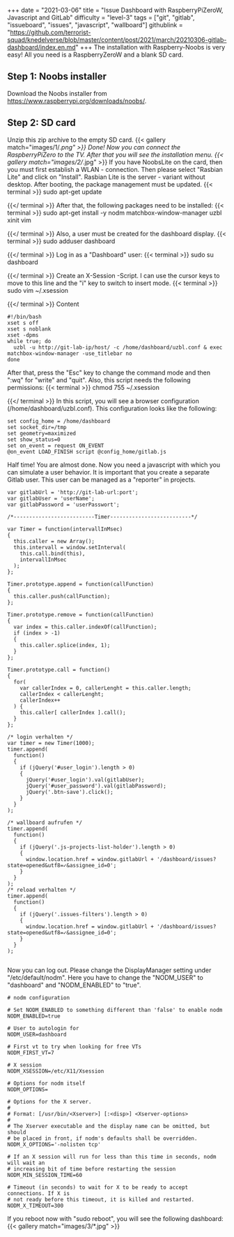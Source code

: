 +++
date = "2021-03-06"
title = "Issue Dashboard with RaspberryPiZeroW, Javascript and GitLab"
difficulty = "level-3"
tags = ["git", "gitlab", "issueboard", "issues", "javascript", "wallboard"]
githublink = "https://github.com/terrorist-squad/knedelverse/blob/master/content/post/2021/march/20210306-gitlab-dashboard/index.en.md"
+++
The installation with Raspberry-Noobs is very easy! All you need is a RaspberryZeroW and a blank SD card.
## Step 1: Noobs installer
Download the Noobs installer from https://www.raspberrypi.org/downloads/noobs/.
## Step 2: SD card
Unzip this zip archive to the empty SD card.
{{< gallery match="images/1/*.png" >}}
Done! Now you can connect the RaspberryPiZero to the TV. After that you will see the installation menu.
{{< gallery match="images/2/*.jpg" >}}
If you have NoobsLite on the card, then you must first establish a WLAN - connection. Then please select "Rasbian Lite" and click on "Install". Rasbian Lite is the server - variant without desktop. After booting, the package management must be updated.
{{< terminal >}}
sudo apt-get update

{{</ terminal >}}
After that, the following packages need to be installed:
{{< terminal >}}
sudo apt-get install -y nodm matchbox-window-manager uzbl xinit vim

{{</ terminal >}}
Also, a user must be created for the dashboard display.
{{< terminal >}}
sudo adduser dashboard

{{</ terminal >}}
Log in as a "Dashboard" user:
{{< terminal >}}
sudo su dashboard

{{</ terminal >}}
Create an X-Session -Script. I can use the cursor keys to move to this line and the "i" key to switch to insert mode.
{{< terminal >}}
sudo vim ~/.xsession

{{</ terminal >}}
Content
```
#!/bin/bash 
xset s off 
xset s noblank 
xset -dpms 
while true; do 
  uzbl -u http://git-lab-ip/host/ -c /home/dashboard/uzbl.conf & exec matchbox-window-manager -use_titlebar no
done

```
After that, press the "Esc" key to change the command mode and then ":wq" for "write" and "quit". Also, this script needs the following permissions:
{{< terminal >}}
chmod 755 ~/.xsession

{{</ terminal >}}
In this script, you will see a browser configuration (/home/dashboard/uzbl.conf). This configuration looks like the following:
```
set config_home = /home/dashboard 
set socket_dir=/tmp 
set geometry=maximized 
set show_status=0 
set on_event = request ON_EVENT 
@on_event LOAD_FINISH script @config_home/gitlab.js

```
Half time! You are almost done. Now you need a javascript with which you can simulate a user behavior. It is important that you create a separate Gitlab user. This user can be managed as a "reporter" in projects.
```
var gitlabUrl = 'http://git-lab-url:port';
var gitlabUser = 'userName';
var gitlabPassword = 'userPasswort';

/*--------------------------Timer--------------------------*/

var Timer = function(intervallInMsec)
{
  this.caller = new Array();
  this.intervall = window.setInterval(
    this.call.bind(this),
    intervallInMsec
  );
};

Timer.prototype.append = function(callFunction)
{
  this.caller.push(callFunction);
};

Timer.prototype.remove = function(callFunction)
{
  var index = this.caller.indexOf(callFunction);
  if (index > -1) 
  {
    this.caller.splice(index, 1);
  }
};

Timer.prototype.call = function()
{
  for(
    var callerIndex = 0, callerLenght = this.caller.length;
    callerIndex < callerLenght;
    callerIndex++
  ) {
    this.caller[ callerIndex ].call();
  }
};

/* login verhalten */
var timer = new Timer(1000);
timer.append(
  function()
  {
    if (jQuery('#user_login').length > 0)
    {
      jQuery('#user_login').val(gitlabUser);
      jQuery('#user_password').val(gitlabPassword);
      jQuery('.btn-save').click();
    }
  }
);

/* wallboard aufrufen */
timer.append(
  function()
  {
    if (jQuery('.js-projects-list-holder').length > 0)
    {
      window.location.href = window.gitlabUrl + '/dashboard/issues?state=opened&utf8=✓&assignee_id=0';
    }
  }
);
/* reload verhalten */
timer.append(
  function()
  {
    if (jQuery('.issues-filters').length > 0)
    {
      window.location.href = window.gitlabUrl + '/dashboard/issues?state=opened&utf8=✓&assignee_id=0';
    }
  }
);


```
Now you can log out. Please change the DisplayManager setting under "/etc/default/nodm". Here you have to change the "NODM_USER" to "dashboard" and "NODM_ENABLED" to "true".
```
# nodm configuration

# Set NODM_ENABLED to something different than 'false' to enable nodm
NODM_ENABLED=true

# User to autologin for
NODM_USER=dashboard

# First vt to try when looking for free VTs
NODM_FIRST_VT=7

# X session
NODM_XSESSION=/etc/X11/Xsession

# Options for nodm itself
NODM_OPTIONS=

# Options for the X server.
#
# Format: [/usr/bin/<Xserver>] [:<disp>] <Xserver-options>
#
# The Xserver executable and the display name can be omitted, but should
# be placed in front, if nodm's defaults shall be overridden.
NODM_X_OPTIONS='-nolisten tcp'

# If an X session will run for less than this time in seconds, nodm will wait an
# increasing bit of time before restarting the session
NODM_MIN_SESSION_TIME=60

# Timeout (in seconds) to wait for X to be ready to accept connections. If X is
# not ready before this timeout, it is killed and restarted.
NODM_X_TIMEOUT=300

```
If you reboot now with "sudo reboot", you will see the following dashboard:
{{< gallery match="images/3/*.jpg" >}}
